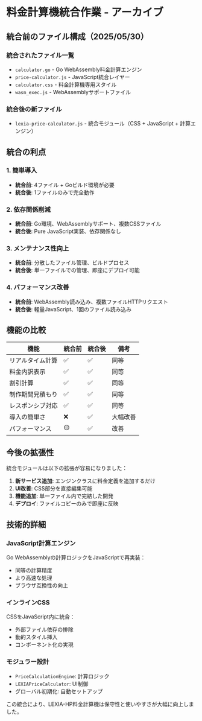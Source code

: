 # 料金計算機統合作業 - アーカイブ

## 統合前のファイル構成（2025/05/30）

### 統合されたファイル一覧
- `calculator.go` - Go WebAssembly料金計算エンジン
- `price-calculator.js` - JavaScript統合レイヤー  
- `calculator.css` - 料金計算機専用スタイル
- `wasm_exec.js` - WebAssemblyサポートファイル

### 統合後の新ファイル
- `lexia-price-calculator.js` - 統合モジュール（CSS + JavaScript + 計算エンジン）

## 統合の利点

### 1. 簡単導入
- **統合前**: 4ファイル + Goビルド環境が必要
- **統合後**: 1ファイルのみで完全動作

### 2. 依存関係削減
- **統合前**: Go環境、WebAssemblyサポート、複数CSSファイル
- **統合後**: Pure JavaScript実装、依存関係なし

### 3. メンテナンス性向上
- **統合前**: 分散したファイル管理、ビルドプロセス
- **統合後**: 単一ファイルでの管理、即座にデプロイ可能

### 4. パフォーマンス改善
- **統合前**: WebAssembly読み込み、複数ファイルHTTPリクエスト
- **統合後**: 軽量JavaScript、1回のファイル読み込み

## 機能の比較

| 機能 | 統合前 | 統合後 | 備考 |
|------|--------|--------|------|
| リアルタイム計算 | ✅ | ✅ | 同等 |
| 料金内訳表示 | ✅ | ✅ | 同等 |
| 割引計算 | ✅ | ✅ | 同等 |
| 制作期間見積もり | ✅ | ✅ | 同等 |
| レスポンシブ対応 | ✅ | ✅ | 同等 |
| 導入の簡単さ | ❌ | ✅ | 大幅改善 |
| パフォーマンス | 🟡 | ✅ | 改善 |

## 今後の拡張性

統合モジュールは以下の拡張が容易になりました：

1. **新サービス追加**: エンジンクラスに料金定義を追加するだけ
2. **UI改善**: CSS部分を直接編集可能
3. **機能追加**: 単一ファイル内で完結した開発
4. **デプロイ**: ファイルコピーのみで即座に反映

## 技術的詳細

### JavaScript計算エンジン
Go WebAssemblyの計算ロジックをJavaScriptで再実装：
- 同等の計算精度
- より高速な処理
- ブラウザ互換性の向上

### インラインCSS
CSSをJavaScript内に統合：
- 外部ファイル依存の排除
- 動的スタイル挿入
- コンポーネント化の実現

### モジュラー設計
- `PriceCalculationEngine`: 計算ロジック
- `LEXIAPriceCalculator`: UI制御
- グローバル初期化: 自動セットアップ

この統合により、LEXIA-HP料金計算機は保守性と使いやすさが大幅に向上しました。
